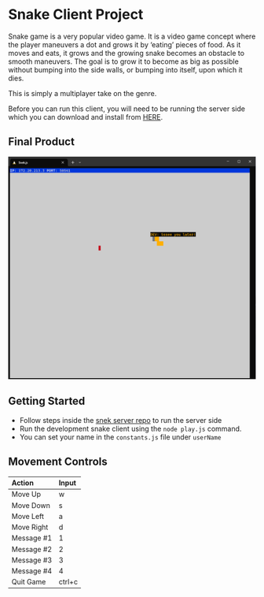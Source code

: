# Snake Client Project

Snake game is a very popular video game. It is a video game concept where the player maneuvers a dot and grows it by ‘eating’ pieces of food. As it moves and eats, it grows and the growing snake becomes an obstacle to smooth maneuvers. The goal is to grow it to become as big as possible without bumping into the side walls, or bumping into itself, upon which it dies.

This is simply a multiplayer take on the genre.

Before you can run this client, you will need to be running the server side which you can download and install from [HERE](https://github.com/lighthouse-labs/snek-multiplayer).

## Final Product

!["A screenshot of the snake going for the food, saying "Sssee you later!"](./images/SnakeGame.png)


## Getting Started

- Follow steps inside the [snek server repo](https://github.com/lighthouse-labs/snek-multiplayer) to run the server side
- Run the development snake client using the `node play.js` command.
- You can set your name in the `constants.js` file under `userName`

## Movement Controls

| Action    | Input  |
| :--- | :--- |
| Move Up    | w  |
| Move Down | s   |
| Move Left | a   |
| Move Right | d  |
| Message #1 | 1  |
| Message #2 | 2  |
| Message #3 | 3  |
| Message #4 | 4  |
| Quit Game | ctrl+c  |